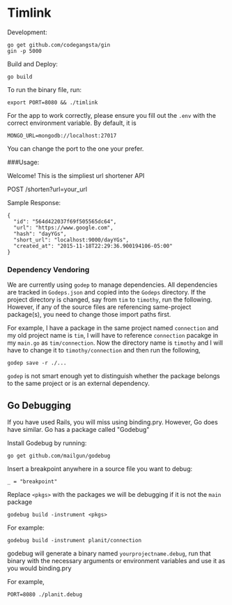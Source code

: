 # Timlink
	

Development:

	go get github.com/codegangsta/gin
	gin -p 5000

Build and Deploy:

	go build

To run the binary file, run:

	export PORT=8080 && ./timlink

For the app to work correctly, please ensure you fill out the ``.env`` with the correct environment variable. By default, it is

	MONGO_URL=mongodb://localhost:27017

You can change the port to the one your prefer.

###Usage:

Welcome! This is the simpliest url shortener API

POST   /shorten?url=your_url

Sample Response:

	{
	  "id": "564d422037f69f505565dc64",
	  "url": "https://www.google.com",
	  "hash": "dayYGs",
	  "short_url": "localhost:9000/dayYGs",
	  "created_at": "2015-11-18T22:29:36.900194106-05:00"
	}

### Dependency Vendoring

We are currently using ``godep`` to manage dependencies. All dependencies are tracked in ``Godeps.json`` and copied into the ``Godeps`` directory. If the project directory is changed, say from ``tim`` to ``timothy``, run the following. However, if any of the source files are referencing same-project package(s), you need to change those import paths first.

For example, I have a package in the same project named ``connection`` and my old project name is ``tim``, I will have to reference ``connection`` pacakge in my ``main.go`` as ``tim/connection``. Now the directory name is ``timothy`` and I will have to change it to ``timothy/connection`` and then run the following,

	godep save -r ./...
		
``godep`` is not smart enough yet to distinguish whether the package belongs to the same project or is an external dependency.

Go Debugging
---

If you have used Rails, you will miss using binding.pry. However, Go does have similar. Go has a package called "Godebug"

Install Godebug by running:

	go get github.com/mailgun/godebug

Insert a breakpoint anywhere in a source file you want to debug:
	
	_ = "breakpoint"

Replace ``<pkgs>`` with the packages we will be debugging if it is not the ``main`` package

	godebug build -instrument <pkgs>

For example:
	
	godebug build -instrument planit/connection

godebug will generate a binary named ``yourprojectname.debug``, run that binary with the necessary arguments or environment variables and use it as you would binding.pry

For example,

	PORT=8080 ./planit.debug

